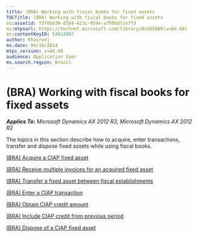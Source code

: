 ```yaml
---
title: (BRA) Working with fiscal books for fixed assets
TOCTitle: (BRA) Working with fiscal books for fixed assets
ms:assetid: f3f6bb30-d584-423c-959e-a708b0fce7fd
ms:mtpsurl: https://technet.microsoft.com/library/Dn305889(v=AX.60)
ms:contentKeyID: 54912987
author: Khairunj
ms.date: 04/18/2014
mtps_version: v=AX.60
audience: Application User
ms.search.region: Brazil
---
```


# (BRA) Working with fiscal books for fixed assets 


_**Applies To:** Microsoft Dynamics AX 2012 R3, Microsoft Dynamics AX 2012 R2_

The topics in this section describe how to acquire, enter transactions, transfer and dispose fixed assets while using fiscal books.

[(BRA) Acquire a CIAP fixed asset](bra-acquire-a-ciap-fixed-asset.md)

[(BRA) Receive multiple invoices for an acquired fixed asset](bra-receive-multiple-invoices-for-an-acquired-fixed-asset.md)

[(BRA) Transfer a fixed asset between fiscal establishments](bra-transfer-a-fixed-asset-between-fiscal-establishments.md)

[(BRA) Enter a CIAP transaction](bra-enter-a-ciap-transaction.md)

[(BRA) Obtain CIAP credit amount](bra-obtain-ciap-credit-amount.md)

[(BRA) Include CIAP credit from previous period](bra-include-ciap-credit-from-previous-period.md)

[(BRA) Dispose of a CIAP fixed asset](bra-dispose-of-a-ciap-fixed-asset.md)

  


